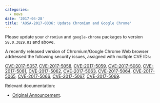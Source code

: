 ```yaml
---
categories:
  - news
date: '2017-04-28'
title: 'AOSA-2017-0036: Update Chromium and Google Chrome'
---
```



Please update your `chromium` and `google-chrome` packages to version `58.0.3029.81` and above.

A recently released version of Chromium/Google Chrome Web browser addressed the following security issues, assigned with multiple CVE IDs:

[CVE-2017-5057](https://cve.mitre.org/cgi-bin/cvename.cgi?name=CVE-2017-5057), [CVE-2017-5058](https://cve.mitre.org/cgi-bin/cvename.cgi?name=CVE-2017-5058), [CVE-2017-5059](https://cve.mitre.org/cgi-bin/cvename.cgi?name=CVE-2017-5059), [CVE-2017-5060](https://cve.mitre.org/cgi-bin/cvename.cgi?name=CVE-2017-5060), [CVE-2017-5061](https://cve.mitre.org/cgi-bin/cvename.cgi?name=CVE-2017-5061), [CVE-2017-5062](https://cve.mitre.org/cgi-bin/cvename.cgi?name=CVE-2017-5062), [CVE-2017-5063](https://cve.mitre.org/cgi-bin/cvename.cgi?name=CVE-2017-5063), [CVE-2017-5064](https://cve.mitre.org/cgi-bin/cvename.cgi?name=CVE-2017-5064), [CVE-2017-5065](https://cve.mitre.org/cgi-bin/cvename.cgi?name=CVE-2017-5065), [CVE-2017-5066](https://cve.mitre.org/cgi-bin/cvename.cgi?name=CVE-2017-5066), [CVE-2017-5067](https://cve.mitre.org/cgi-bin/cvename.cgi?name=CVE-2017-5067), [CVE-2017-5069](https://cve.mitre.org/cgi-bin/cvename.cgi?name=CVE-2017-5069).

Relevant documentation:

- [Original Announcement](https://chromereleases.googleblog.com/2017/04/stable-channel-update-for-desktop.html).